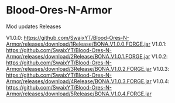 # Blood-Ores-N-Armor
Mod updates
Releases

V1.0.0: https://github.com/SwaixYT/Blood-Ores-N-Armor/releases/download/1Release/BONA.V1.0.0.FORGE.jar
V1.0.1: https://github.com/SwaixYT/Blood-Ores-N-Armor/releases/download/2Release/BONA.V1.0.1.FORGE.jar
V1.0.2: https://github.com/SwaixYT/Blood-Ores-N-Armor/releases/download/3Release/BONA.V1.0.2.FORGE.jar
V1.0.3: https://github.com/SwaixYT/Blood-Ores-N-Armor/releases/download/4Release/BONA.V1.0.3.FORGE.jar
V1.0.4: https://github.com/SwaixYT/Blood-Ores-N-Armor/releases/download/5Release/BONA.V1.0.4.FORGE.jar
